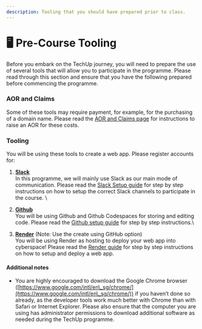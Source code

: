 ```yaml
---
description: Tooling that you should have prepared prior to class.
---
```


# 🖥️ Pre-Course Tooling

Before you embark on the TechUp journey, you will need to prepare the use of several tools that will allow you to participate in the programme. Please read through this section and ensure that you have the following prepared before commencing the programme.&#x20;

### AOR and Claims

Some of these tools may require payment, for example, for the purchasing of a domain name. Please read the [AOR and Claims page](./#aor-and-claims) for instructions to raise an AOR for these costs.

### Tooling

You will be using these tools to create a web app. Please register accounts for:

1. [**Slack**](slack.md)\
   In this programme, we will mainly use Slack as our main mode of communication. Please read the [Slack Setup guide](slack.md) for step by step instructions on how to setup the correct Slack channels to participate in the course. \

2. [**Github**](https://github.com/signup) \
   You will be using Github and Github Codespaces for storing and editing code. Please read the [Github setup guide](github.md) for step by step instructions.\

3. [**Render**](https://dashboard.render.com/register) (Note: Use the create using GitHub option)\
   You will be using Render as hosting to deploy your web app into cyberspace! Please read the [Render guide](render.md) for step by step instructions on how to setup and deploy a web app.

#### Additional notes <a href="#additional-notes" id="additional-notes"></a>

* You are highly encouraged to download the Google Chrome browser ([https://www.google.com/intl/en\_sg/chrome/](https://www.google.com/intl/en\_sg/chrome/)) if you haven’t done so already, as the developer tools work much better with Chrome than with Safari or Internet Explorer. Please also ensure that the computer you are using has administrator permissions to download additional software as needed during the TechUp programme.
